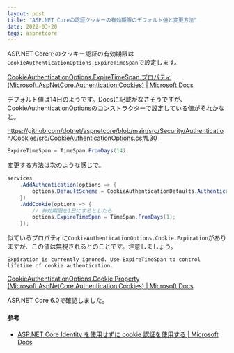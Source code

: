 ```yaml
---
layout: post
title: "ASP.NET Coreの認証クッキーの有効期限のデフォルト値と変更方法"
date: 2022-03-20
tags: aspnetcore
---
```


ASP.NET Coreでのクッキー認証の有効期限は`CookieAuthenticationOptions.ExpireTimeSpan`で設定します。

[CookieAuthenticationOptions.ExpireTimeSpan プロパティ (Microsoft.AspNetCore.Authentication.Cookies) &#124; Microsoft Docs](https://docs.microsoft.com/ja-jp/dotnet/api/microsoft.aspnetcore.authentication.cookies.cookieauthenticationoptions.expiretimespan)

デフォルト値は14日のようです。Docsに記載がなさそうですが、CookieAuthenticationOptionsのコンストラクターで設定している値がそれかなと。

https://github.com/dotnet/aspnetcore/blob/main/src/Security/Authentication/Cookies/src/CookieAuthenticationOptions.cs#L30

```csharp
ExpireTimeSpan = TimeSpan.FromDays(14);
```

変更する方法は次のような感じで。

```csharp
services
	.AddAuthentication(options => {
		options.DefaultScheme = CookieAuthenticationDefaults.AuthenticationScheme;
	})
	.AddCookie(options => {
		// 有効期限を1日にするとしたら
		options.ExpireTimeSpan = TimeSpan.FromDays(1);
	});
```

似ているプロパティに`CookieAuthenticationOptions.Cookie.Expiration`がありますが、この値は無視されるとのことです。注意しましょう。

```
Expiration is currently ignored. Use ExpireTimeSpan to control lifetime of cookie authentication.
```

[CookieAuthenticationOptions.Cookie Property (Microsoft.AspNetCore.Authentication.Cookies) &#124; Microsoft Docs](https://docs.microsoft.com/en-us/dotnet/api/microsoft.aspnetcore.authentication.cookies.cookieauthenticationoptions.cookie?view=aspnetcore-6.0)

ASP.NET Core 6.0で確認しました。

#### 参考
- [ASP.NET Core Identity を使用せずに cookie 認証を使用する &#124; Microsoft Docs](https://docs.microsoft.com/ja-jp/aspnet/core/security/authentication/cookie?view=aspnetcore-6.0)

